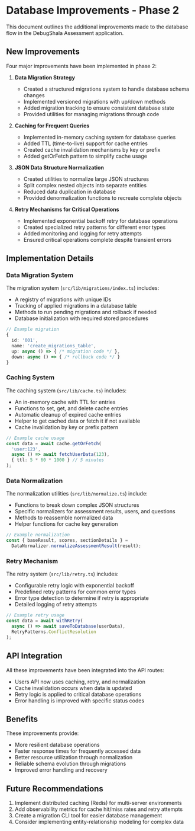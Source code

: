 # Database Improvements - Phase 2

This document outlines the additional improvements made to the database flow in the DebugShala Assessment application.

## New Improvements

Four major improvements have been implemented in phase 2:

1. **Data Migration Strategy**
   - Created a structured migrations system to handle database schema changes
   - Implemented versioned migrations with up/down methods
   - Added migration tracking to ensure consistent database state
   - Provided utilities for managing migrations through code

2. **Caching for Frequent Queries**
   - Implemented in-memory caching system for database queries
   - Added TTL (time-to-live) support for cache entries
   - Created cache invalidation mechanisms by key or prefix
   - Added getOrFetch pattern to simplify cache usage

3. **JSON Data Structure Normalization**
   - Created utilities to normalize large JSON structures
   - Split complex nested objects into separate entities
   - Reduced data duplication in database
   - Provided denormalization functions to recreate complete objects

4. **Retry Mechanisms for Critical Operations**
   - Implemented exponential backoff retry for database operations
   - Created specialized retry patterns for different error types
   - Added monitoring and logging for retry attempts
   - Ensured critical operations complete despite transient errors

## Implementation Details

### Data Migration System

The migration system (`src/lib/migrations/index.ts`) includes:
- A registry of migrations with unique IDs
- Tracking of applied migrations in a database table
- Methods to run pending migrations and rollback if needed
- Database initialization with required stored procedures

```typescript
// Example migration
{
  id: '001',
  name: 'create_migrations_table',
  up: async () => { /* migration code */ },
  down: async () => { /* rollback code */ }
}
```

### Caching System

The caching system (`src/lib/cache.ts`) includes:
- An in-memory cache with TTL for entries
- Functions to set, get, and delete cache entries
- Automatic cleanup of expired cache entries
- Helper to get cached data or fetch it if not available
- Cache invalidation by key or prefix pattern

```typescript
// Example cache usage
const data = await cache.getOrFetch(
  'user:123',
  async () => await fetchUserData(123),
  { ttl: 5 * 60 * 1000 } // 5 minutes
);
```

### Data Normalization

The normalization utilities (`src/lib/normalize.ts`) include:
- Functions to break down complex JSON structures
- Specific normalizers for assessment results, users, and questions
- Methods to reassemble normalized data
- Helper functions for cache key generation

```typescript
// Example normalization
const { baseResult, scores, sectionDetails } = 
  DataNormalizer.normalizeAssessmentResult(result);
```

### Retry Mechanism

The retry system (`src/lib/retry.ts`) includes:
- Configurable retry logic with exponential backoff
- Predefined retry patterns for common error types
- Error type detection to determine if retry is appropriate
- Detailed logging of retry attempts

```typescript
// Example retry usage
const data = await withRetry(
  async () => await saveToDatabase(userData),
  RetryPatterns.ConflictResolution
);
```

## API Integration

All these improvements have been integrated into the API routes:
- Users API now uses caching, retry, and normalization
- Cache invalidation occurs when data is updated
- Retry logic is applied to critical database operations
- Error handling is improved with specific status codes

## Benefits

These improvements provide:
- More resilient database operations
- Faster response times for frequently accessed data
- Better resource utilization through normalization
- Reliable schema evolution through migrations
- Improved error handling and recovery

## Future Recommendations

1. Implement distributed caching (Redis) for multi-server environments
2. Add observability metrics for cache hit/miss rates and retry attempts
3. Create a migration CLI tool for easier database management
4. Consider implementing entity-relationship modeling for complex data 